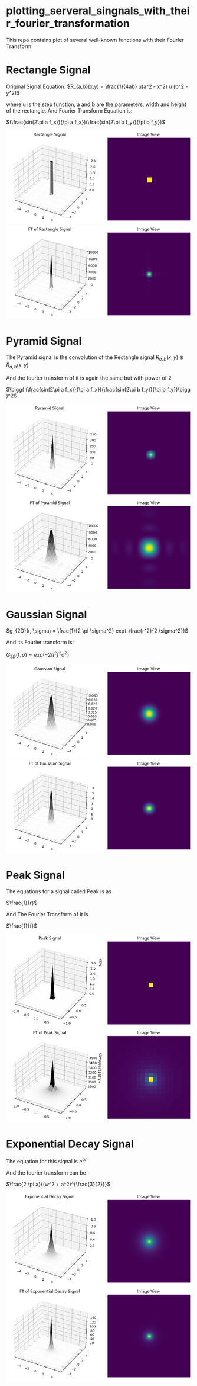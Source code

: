 # plotting_serveral_singnals_with_their_fourier_transformation
This repo contains plot of several well-known functions with their Fourier Transform  


# Rectangle Signal

Original Signal Equation: 
$R_{a,b}(x,y) = \frac{1}{4ab}  u(a^2 - x^2) u (b^2 - y^2)$

where u is the step function, a and b are the parameters, width and height of the rectangle. And Fourier Transform Equation is:

$(\frac{sin(2\pi a f_x)}{\pi a f_x})(\frac{sin(2\pi b f_y)}{\pi b f_y})$

    
![png](output_5_0.png)    
![png](output_6_0.png)
    


# Pyramid Signal

The Pyramid signal is the convolution of the Rectangle signal
$R_{a,b}(x,y) \circledast R_{a,b}(x,y)$

And the fourier transform of it is again the same but with power of 2

$\bigg( (\frac{sin(2\pi a f_x)}{\pi a f_x})(\frac{sin(2\pi b f_y)}{\pi b f_y})\bigg )^2$


![png](output_10_0.png)    
![png](output_11_0.png)
    


# Gaussian Signal

$g_{2D}(r, \sigma) = \frac{1}{2 \pi \sigma^2} exp(-\frac{r^2}{2 \sigma^2})$

And its Fourier transform is:
    
$G_{2D}(f, \sigma) = exp(-2 \pi^2 f^2 \sigma^2)$

![png](output_15_0.png)   
![png](output_16_0.png)
    


# Peak Signal

The equations for a signal called Peak is as

$\frac{1}{r}$

And The Fourier Transform of it is

$\frac{1}{f}$
 
![png](output_19_0.png)
![png](output_20_0.png)
    


# Exponential Decay Signal

The equation for this signal is
$e^{ar}$

And the fourier transform can be

$\frac{2 \pi a}{(w^2 + a^2)^{\frac{3}{2}}}$

   
![png](output_23_0.png)
![png](output_24_0.png)
    

